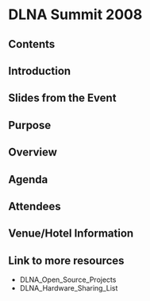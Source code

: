 # DLNA Summit 2008
## Contents
## Introduction
## Slides from the Event
## Purpose
## Overview
## Agenda
## Attendees
## Venue/Hotel Information
## Link to more resources
* DLNA_Open_Source_Projects
* DLNA_Hardware_Sharing_List
